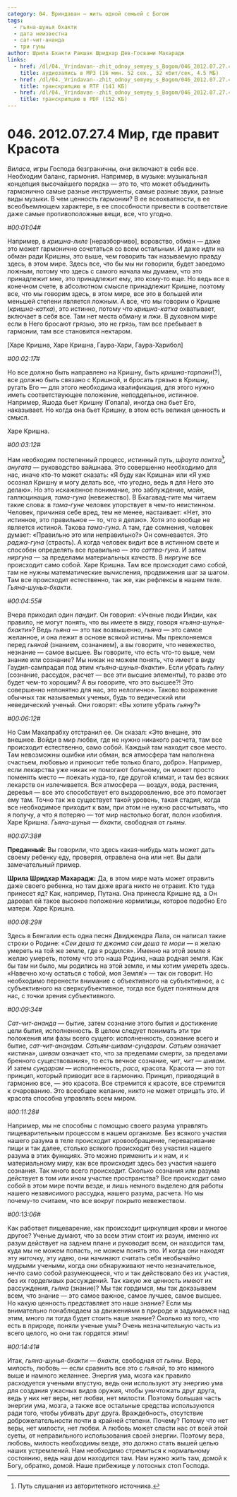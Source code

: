 ```yaml
---
category: 04. Вриндаван — жить одной семьей с Богом
tags:
  - гьяна-шунья бхакти
  - дата неизвестна
  - сат-чит-ананда
  - три гуны
author: Шрила Бхакти Ракшак Шридхар Дев-Госвами Махарадж
links:
  - href: /dl/04._Vrindavan--zhit_odnoy_semyey_s_Bogom/046_2012.07.27.4_SridharMj_Mir_gde_pravit_krasota.mp3
    title: аудиозапись в MP3 (16 мин. 52 сек., 32 кбит/сек, 4.5 МБ)
  - href: /dl/04._Vrindavan--zhit_odnoy_semyey_s_Bogom/046_2012.07.27.4_SridharMj_Mir_gde_pravit_krasota.rtf
    title: транскрипцию в RTF (141 КБ)
  - href: /dl/04._Vrindavan--zhit_odnoy_semyey_s_Bogom/046_2012.07.27.4_SridharMj_Mir_gde_pravit_krasota.pdf
    title: транскрипцию в PDF (152 КБ)
---
```


# 046. 2012.07.27.4 Мир, где правит Красота

*Виласа*, игры Господа безграничны, они включают в себя все. Необходим баланс, гармония. Например, в музыке: музыкальная концепция высочайшего порядка — это то, что может объединить гармонично самые разные инструменты, самые разные звуки, разные виды музыки. В чем ценность гармонии? В ее всеохватности, в ее всеобъемлющем характере, в ее способности привести в соответствие даже самые противоположные вещи, все, что угодно.

*#00:01:04#*

Например, в *кришна-лиле* [неразборчиво], воровство, обман — даже это может гармонично сочетаться со всем остальным. И даже идти на обман ради Кришны, это выше, чем говорить так называемую правду здесь, в этом мире. Здесь все, что бы мы ни говорили, будет заведомо ложным, потому что здесь с самого начала мы думаем, что это принадлежит мне, это принадлежит ему, это кому-то еще. Но ведь все в конечном счете, в абсолютном смысле принадлежит Кришне, поэтому все, что мы говорим здесь, в этом мире, все это в большей или меньшей степени является ложным. А все, что мы говорим о Кришне (*кришна-катха*), это истинно, потому что *кришна-катха* охватывает, включает в себя все. Там нет места обману и лжи. В духовном мире если в Него бросают грязью, это не грязь, там все пребывает в гармонии, там все становится нектаром.

[Харе Кришна, Харе Кришна, Гаура-Хари, Гаура-Харибол]

*#00:02:17#*

Но все должно быть направлено на Кришну, быть *кришна-тарпани*(?), все должно быть связано с Кришной, и бросать грязью в Кришну, ругать Его — для этого необходима квалификация, для этого нужно иметь соответствующее положение, неподдельное, истинное. Например, Яшода бьет Кришну (Гопала), иногда она бьет Его, наказывает. Но когда она бьет Кришну, в этом есть великая ценность и смысл.

Харе Кришна.

*#00:03:12#*

Нам необходим постепенный процесс, истинный путь, *ш́раута пантха̄*[^_ftn1], *анугата* — руководство вайшнава. Это совершенно необходимо для нас, иначе кто-то может сказать: «Я буду как Кришна» или «Я уже осознал Кришну и могу делать все, что угодно, ведь я для Него это делаю». Но это искаженное понимание, это заблуждение, *майя*, галлюцинация, *тама-гуна* (невежество). В Бхагавад-гите мы читаем такие слова: в *тама-гуне* человек упорствует в чем-то неистинном. Человек, причиняя себе вред, тем не менее, настаивает: «Нет, это истинное, это правильное — то, что я делаю». Хотя это вообще не является истиной. Такова *тама-гуна*. А там, где сомнения, человек думает: «Правильно это или неправильно?» Он сомневается. Это *раджа-гуна* (страсть). А когда человек видит все в истинном свете и способен определять все правильно — это *саттва-гуна*. И затем *ниргуна* — за пределами материальных качеств. В *ниргуне* все происходит само собой. Харе Кришна. Там все происходит само собой, там не нужны математические вычисления, продвижения шаг за шагом. Там все происходит естественно, так же, как рефлексы в нашем теле. *Гьяна-шунья-бхакти*.

*#00:04:55#*

Вчера приходил один *пандит*. Он говорил: «Ученые люди Индии, как правило, не могут понять, что вы имеете в виду, говоря «*гьяна-шунья-бхакти*»? Ведь *гьяна* — это так возвышенно, *гьяна* — это самое желанное, и она лежит в основе всякой истины. Мы преклоняемся перед *гьяной* (знанием, сознанием), а вы говорите, что невежество, незнание — самое высшее. Вы говорите, что есть что-то выше, чем знание или сознание? Мы никак не можем понять, что имеет в виду Гаудия-сампрадая под этим «*гьяна-шунья-бхакти*». Если убрать *гьяну* (сознание, рассудок, расчет — все эти высшие элементы), то разве это будет чем-то хорошим? А вы говорите, что это высшее?! Это совершенно непонятно для нас, это нелогично». Таково возражение обычных так называемых ученых, будь то ведический или неведический ученый. Они говорят: «Вы хотите убрать *гьяну*?»

*#00:06:12#*

Но Сам Махапрабху отстранил ее. Он сказал: «Это внешне, это внешнее. Войди в мир любви, где не нужно никакого расчета, там все происходит естественно, само собой. Каждый там находит свое место. Там невозможны ошибки или обман, вся атмосфера там наполнена счастьем, любовью и приносит тебе только благо, добро». Например, если лекарства уже никак не помогают больному, он может просто поменять место — поехать куда-то, где другой климат, и там без всяких лекарств он излечивается. Вся атмосфера — воздух, вода, растения, деревья — все это способствует его выздоровлению, все это помогает ему там. Точно так же существует такой уровень, такая стадия, когда все необходимое приходит к вам, при этом не нужно рассчитывать, что я получу, а что я потеряю — тот мир настолько богат, полон изобилия. Харе Кришна. *Гьяна-шунья — бхакти*, свободная от *гьяны*.

*#00:07:38#*

**Преданный:** Вы говорили, что здесь какая-нибудь мать может дать своему ребенку еду, проверяя, отравлена она или нет. Вы дали замечательный пример.

**Шрила Шридхар Махарадж:** Да, в этом мире мать может отравить даже своего ребенка, но там даже врага никто не отравит. Кто туда принесет яд? Как, например, Путана. Она принесла Кришне яд, а Он даровал ей такое высокое положение кормилицы, которое подобно Его матери. Харе Кришна.

*#00:08:29#*

Здесь в Бенгалии есть одна песня Двиджендра Лала, он написал такие строки о Родине: «*Сеи деша те джанма сеи деша те мори* — я желаю умереть на той же земле, где я родился». Именно на этой земле я желаю умереть, потому что это наша Родина, наша родная земля. Как бы там ни было, мы родились на этой земле, и мы хотим умереть здесь. «Навечно хочу остаться с тобой, моя Земля!» — так он говорит. Но необходимо перенести внимание с объективного на субъективное, а с субъективного на сверхсубъективное, тогда все будет понятным для нас, с точки зрения субъективного.

*#00:09:34#*

*Сат-чит-ананда* — бытие, затем сознание этого бытия и достижение цели бытия, исполненность. В целом следует понимать эти три положения или фазы всего сущего: исполненность, сознание всего и бытие, *сат-чит-анандам*. *Сатьям-шивам-сундарам*. *Сатьям* означает «истина», *шивам* означает «то, что за пределами смерти, за пределами бренного существования», то есть вечное сознание, *чит*, *чит* — *шивам*. И затем *сундарам* — исполненность, *раса*, красота. Красота — это тот принцип, который приводит все в гармонию. Принцип, приводящий в гармонию все, — это красота. Все стремится к красоте, все стремится к очарованию. Это всеобщее желание, никто не может отрицать это. И красота способна управлять всем миром.

*#00:11:28#*

Например, мы не способны с помощью своего разума управлять пищеварительным процессом в нашем организме. Без всякого участия нашего разума в теле происходит кровообращение, переваривание пищи и так далее, столько всякого происходит без участия нашего разума в этих функциях. Это можно применить и к нам, и к материальному миру, как все происходит здесь без участия нашего сознания. Так много всего происходит. Сколько сознания или разума действует в том или ином участке пространства? Все происходит само собой в этом мире почти везде, и лишь немного выделено для работы нашего независимого рассудка, нашего разума, расчета. Но мы почему-то считаем, что все вокруг покрыто невежеством.

*#00:13:06#*

Как работает пищеварение, как происходит циркуляция крови и многое другое? Ученые думают, что за всем этим стоит их разум, именно их разум действует на заднем плане и руководит всем, он находится там, куда мы не можем попасть, не можем понять это. И когда они находят эту ниточку, эту идею, они начинают считать себя необычайно мудрыми учеными, когда они обнаруживают нечто незначительное, нечто само собой разумеющееся, что и так действовало без их участия, без их горделивых рассуждений. Так какую же ценность имеют их рассуждения, *гьяна* (знание)? Мы так гордимся, мы так доказываем всем, что знание — это самое важное, самое лучшее, самое высшее. Но какую ценность представляет это наше знание? Если мы внимательно понаблюдаем за движениями в природе и задумаемся над этим, много ли тогда будет стоить наше знание? Сколько из того, что есть в природе, поняли ученые умы? Очень незначительную часть из всего целого, но они так гордятся этим!

*#00:14:41#*

Итак, *гьяна-шунья-бхакти* — *бхакти*, свободная от *гьяны*. Вера, милость, любовь — если сравнить все это с *гьяной*, то это намного выше и намного желаннее. Энергия ума, мозга как правило расходуется учеными впустую, ведь они используют эту энергию ума для создания ужасных видов оружия, чтобы уничтожать друг друга, ведь у них нет веры, нет любви, нет милости. Поэтому большая часть энергии ума, мозга, а также все остальные средства используются ради того, чтобы убивать друг друга. Враждебность, отсутствие доброжелательности почти в крайней степени. Почему? Потому что нет веры, нет милости, нет любви. А любовь может спасти нас от всей этой суеты, от неправильного использования своей энергии. Поэтому вера, любовь, милость необходимы везде, это должно стать вышей целью наших устремлений. Нам необходимо стремиться к нормальному состоянию, ведь наш дом находится там. Нам нужно жить там, домой к Богу, обратно, домой. Наше прибежище у лотосных стоп Господа.



[^_ftn1]: Путь слушания из авторитетного источника.

